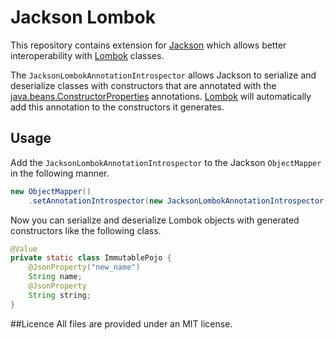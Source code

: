 Jackson Lombok
==================

This repository contains extension for [Jackson][1] which allows better interoperability with [Lombok][3] classes.

The `JacksonLombokAnnotationIntrospector` allows Jackson to serialize and deserialize classes with constructors that are annotated with the [java.beans.ConstructorProperties][2] annotations. [Lombok][3] will automatically add this annotation to the constructors it generates.

## Usage
Add the `JacksonLombokAnnotationIntrospector` to the Jackson `ObjectMapper` in the following manner.

``` java
new ObjectMapper()
    .setAnnotationIntrospector(new JacksonLombokAnnotationIntrospector());
```

Now you can serialize and deserialize Lombok objects with generated constructors like the following class.

``` java
@Value
private static class ImmutablePojo {
    @JsonProperty("new_name")
    String name;
    @JsonProperty
    String string;
}
```

##Licence
All files are provided under an MIT license.

[1]: http://jackson.codehaus.org/
[2]: http://download.oracle.com/javase/6/docs/api/java/beans/ConstructorProperties.html
[3]: http://projectlombok.org/
